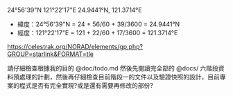 24°56'39"N 121°22'17"E
24.9441°N, 121.3714°E
- 緯度：24°56'39"N = 24 + 56/60 + 39/3600 = 24.9441°N
- 經度：121°22'17"E = 121 + 22/60 + 17/3600 = 121.3714°E

https://celestrak.org/NORAD/elements/gp.php?GROUP=starlink&FORMAT=tle

請仔細檢查根據我的目的 @doc/todo.md 然後先閱讀完全部的 @docs/ 六階段資料預處理的計劃，然後再仔細檢查目前階段一的文件以及驗證快照的設計，目前專案的程式是否有完全實現?或是還有需要再修改的部份?